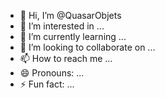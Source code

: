 - 👋 Hi, I’m @QuasarObjets
- 👀 I’m interested in ...
- 🌱 I’m currently learning ...
- 💞️ I’m looking to collaborate on ...
- 📫 How to reach me ...
- 😄 Pronouns: ...
- ⚡ Fun fact: ...

<!---
QuasarObjets/QuasarObjets is a ✨ special ✨ repository because its `README.md` (this file) appears on your GitHub profile.
You can click the Preview link to take a look at your changes.
--->
